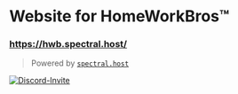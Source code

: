 # Website for HomeWorkBros™
### https://hwb.spectral.host/

> Powered by  [`spectral.host`](www.spectral.host)

[![Discord-Invite](https://discordapp.com/api/guilds/770933405264248832/widget.png?style=banner4)](https://discord.gg/myG9Pueb7y)
